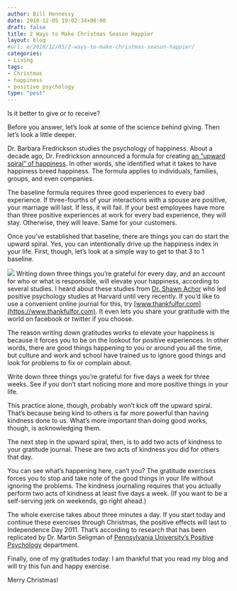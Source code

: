 ```yaml
---
author: Bill Hennessy
date: 2010-12-05 19:02:34+00:00
draft: false
title: 2 Ways to Make Christmas Season Happier
layout: blog
#url: e/2010/12/05/2-ways-to-make-christmas-season-happier/
categories:
- Living
tags:
- Christmas
- happiness
- positive psychology
type: "post"
---
```


Is it better to give or to receive?

 

Before you answer, let’s look at some of the science behind giving. Then let’s look a little deeper.

 

Dr. Barbara Fredrickson studies the psychology of happiness. About a decade ago, Dr. Fredrickson announced a formula for creating [an “upward spiral” of happiness](https://www.mindpub.com/art399.htm). In other words, she identified what it takes to have happiness breed happiness. The formula applies to individuals, families, groups, and even companies. 

 

The baseline formula requires three good experiences to every bad experience. If three-fourths of your interactions with a spouse are positive, your marriage will last. If less, it will fail. If your best employees have more than three positive experiences at work for every bad experience, they will stay. Otherwise, they will leave. Same for your customers.

 

Once you’ve established that baseline, there are things you can do start the upward spiral. Yes, you can intentionally drive up the happiness index in your life. First, though, let’s look at a simple way to get to that 3 to 1 baseline.

 

![](https://lauraberry.files.wordpress.com/2008/07/journal.jpg)
Writing down three things you’re grateful for every day, and an account for who or what is responsible, will elevate your happiness, according to several studies. I heard about these studies from [Dr. Shawn Achor](https://www.shawnachor.com/) who led positive psychology studies at Harvard until very recently. If you’d like to use a convenient online journal for this, try [www.thankfulfor.com](https://www.thankfulfor.com). It even lets you share your gratitude with the world on facebook or twitter if you choose.

 

The reason writing down gratitudes works to elevate your happiness is because it forces you to be on the lookout for positive experiences. In other words, there are good things happening to you or around you all the time, but culture and work and school have trained us to ignore good things and look for problems to fix or complain about.

 

Write down three things you’re grateful for five days a week for three weeks. See if you don’t start noticing more and more positive things in your life.

 

This practice alone, though, probably won’t kick off the upward spiral. That’s because being kind to others is far more powerful than having kindness done to us. What’s more important than doing good works, though, is acknowledging them.

 

The next step in the upward spiral, then, is to add two acts of kindness to your gratitude journal. These are two acts of kindness you did for others that day.

 

You can see what’s happening here, can’t you? The gratitude exercises forces you to stop and take note of the good things in your life without ignoring the problems. The kindness journaling requires that you actually perform two acts of kindness at least five days a week. (If you want to be a self-serving jerk on weekends, go right ahead.) 

 

The whole exercise takes about three minutes a day. If you start today and continue these exercises through Christmas, the positive effects will last to Independence Day 2011. That’s according to research that has been replicated by Dr. Martin Seligman of [Pennsylvania University’s Positive Psychology](https://www.authentichappiness.sas.upenn.edu/Default.aspx) department.

 

Finally, one of my gratitudes today: I am thankful that you read my blog and will try this fun and happy exercise.

 

Merry Christmas!

